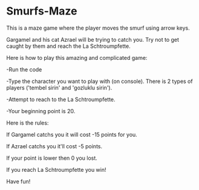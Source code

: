 # Smurfs-Maze
This is a maze game where the player moves the smurf using arrow keys.

Gargamel and his cat Azrael will be trying to catch you. Try not to get caught by them and reach the La Schtroumpfette.

Here is how to play this amazing and complicated game:

-Run the code

-Type the character you want to play with (on console). There is 2 types of players ('tembel sirin' and 'gozluklu sirin').

-Attempt to reach to the La Schtroumpfette.

-Your beginning point is 20.

Here is the rules:

If Gargamel catchs you it will cost -15 points for you.

If Azrael catchs you it'll cost -5 points.

If your point is lower then 0 you lost.

If you reach La Schtroumpfette you win!

Have fun!
